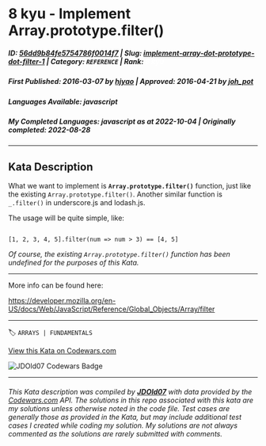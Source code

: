 # 8 kyu - Implement Array.prototype.filter()

##### **ID**: [56dd9b84fe5754786f0014f7](https://www.codewars.com/kata/56dd9b84fe5754786f0014f7) | **Slug**: [implement-array-dot-prototype-dot-filter-1](https://www.codewars.com/kata/56dd9b84fe5754786f0014f7) | **Category**: `REFERENCE` | **Rank**: <span style="color:white">8 kyu</span>

##### **First Published**: 2016-03-07 ***by*** [hjyao](https://www.codewars.com/users/hjyao) | **Approved**: 2016-04-21 ***by*** [joh_pot](https://www.codewars.com/users/joh_pot)

##### **Languages Available**: javascript

##### **My Completed Languages**: javascript ***as at*** 2022-10-04 | **Originally completed**: 2022-08-28

---

## Kata Description


What we want to implement is **`Array.prototype.filter()`** function, just like the existing `Array.prototype.filter()`. Another similar function is `_.filter()` in underscore.js and lodash.js. 



The usage will be quite simple, like:

```

[1, 2, 3, 4, 5].filter(num => num > 3) == [4, 5]

```



*Of course, the existing `Array.prototype.filter()` function has been undefined for the purposes of this Kata.*



---



More info can be found here:



https://developer.mozilla.org/en-US/docs/Web/JavaScript/Reference/Global_Objects/Array/filter



---


🏷 `ARRAYS | FUNDAMENTALS`


[View this Kata on Codewars.com](https://www.codewars.com/kata/56dd9b84fe5754786f0014f7)

![](https://www.codewars.com/users/jdold07/badges/large "JDOld07 Codewars Badge")

---

###### *This Kata description was compiled by [**JDOld07**](https://tpstech.dev) with data provided by the [Codewars.com](https://www.codewars.com) API.  The solutions in this repo associated with this kata are my solutions unless otherwise noted in the code file.  Test cases are generally those as provided in the Kata, but may include additional test cases I created while coding my solution.  My solutions are not always commented as the solutions are rarely submitted with comments.*
